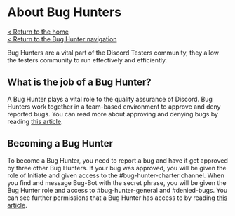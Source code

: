 # About Bug Hunters
[< Return to the home](/index)  
[< Return to the Bug Hunter navigation](/bugs/bug-hunters)

Bug Hunters are a vital part of the Discord Testers community, they allow the testers community to run effectively and efficiently.

## What is the job of a Bug Hunter?

A Bug Hunter plays a vital role to the quality assurance of Discord.
Bug Hunters work together in a team-based environment to approve and deny reported bugs.
You can read more about approving and denying bugs by reading [this article](approve-deny).

## Becoming a Bug Hunter

To become a Bug Hunter, you need to report a bug and have it get approved by three other Bug Hunters.
If your bug was approved, you will be given the role of Initiate and given access to the #bug-hunter-charter channel.
When you find and message Bug-Bot with the secret phrase, you will be given the Bug Hunter role and access to #bug-hunter-general and #denied-bugs.
You can see further permissions that a Bug Hunter has access to by reading [this article](commands).
